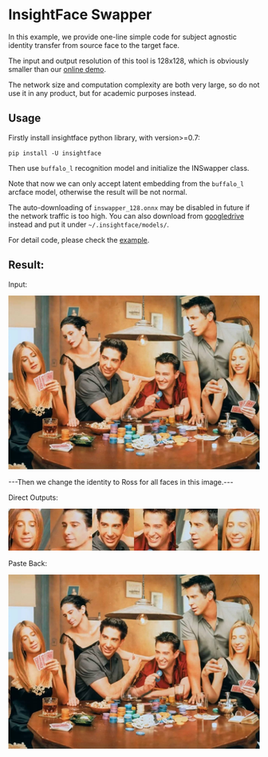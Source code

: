 # InsightFace Swapper

In this example, we provide one-line simple code for subject agnostic identity transfer from source face to the target face.

The input and output resolution of this tool is 128x128, which is obviously smaller than our [online demo](http://demo.insightface.ai:7009/). 

The network size and computation complexity are both very large, so do not use it in any product, but for academic purposes instead.


## Usage

Firstly install insightface python library, with version>=0.7:

```
pip install -U insightface
```

Then use `buffalo_l` recognition model and initialize the INSwapper class. 

Note that now we can only accept latent embedding from the `buffalo_l` arcface model, otherwise the result will be not normal.

The auto-downloading of `inswapper_128.onnx` may be disabled in future if the network traffic is too high. 
You can also download from [googledrive](https://drive.google.com/file/d/1GW7Q41Uk4H30wVFL2Tl4Kl8MWIV4fVFC/view?usp=share_link) instead and put it under `~/.insightface/models/`.

For detail code, please check the [example](inswapper_main.py).

## Result:

Input: 

<img src="https://raw.githubusercontent.com/nttstar/insightface-resources/master/images/t1.jpg" width="640" />

---Then we change the identity to Ross for all faces in this image.---

Direct Outputs:

<img src="https://raw.githubusercontent.com/nttstar/insightface-resources/master/images/t1_swapped2.jpg" width="640" />

Paste Back:

<img src="https://raw.githubusercontent.com/nttstar/insightface-resources/master/images/t1_swapped.jpg" width="640" />

